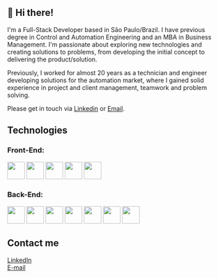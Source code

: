 ## 👋 Hi there!

I'm a Full-Stack Developer based in São Paulo/Brazil. I have previous degree in Control and Automation Engineering and an MBA in Business Management. I'm passionate about exploring new technologies and creating solutions to problems, from developing the initial concept to delivering the product/solution.

Previously, I worked for almost 20 years as a technician and engineer developing solutions for the automation market, where I gained solid experience in project and client management, teamwork and problem solving.

Please get in touch via [Linkedin](https://www.linkedin.com/in/alan-cristiano/) or [Email](mailto:alan.cristiano.dev@gmail.com).

## Technologies

### Front-End:

<div>
<img src="https://cdn.jsdelivr.net/gh/devicons/devicon@latest/icons/html5/html5-plain-wordmark.svg" width="40"/>
<img src="https://cdn.jsdelivr.net/gh/devicons/devicon@latest/icons/css3/css3-plain-wordmark.svg" width="40"/>
<img src="https://cdn.jsdelivr.net/gh/devicons/devicon@latest/icons/react/react-original-wordmark.svg" width="40"/>
<img src="https://cdn.jsdelivr.net/gh/devicons/devicon@latest/icons/typescript/typescript-original.svg" width="40"/>
<img src="https://cdn.jsdelivr.net/gh/devicons/devicon@latest/icons/javascript/javascript-original.svg" width="40"/>
</div>

### Back-End:

<div>
<img src="https://cdn.jsdelivr.net/gh/devicons/devicon@latest/icons/nodejs/nodejs-original-wordmark.svg" width="40"/>
<img src="https://cdn.jsdelivr.net/gh/devicons/devicon@latest/icons/express/express-original-wordmark.svg" width="40" />
<img src="https://cdn.jsdelivr.net/gh/devicons/devicon@latest/icons/postgresql/postgresql-original-wordmark.svg" width="40"/>
<img src="https://cdn.jsdelivr.net/gh/devicons/devicon@latest/icons/typescript/typescript-original.svg" width="40"/>
<img src="https://cdn.jsdelivr.net/gh/devicons/devicon@latest/icons/javascript/javascript-original.svg" width="40"/>
<img src="https://cdn.jsdelivr.net/gh/devicons/devicon@latest/icons/python/python-original.svg" width="40"/>
<img src="https://cdn.jsdelivr.net/gh/devicons/devicon@latest/icons/django/django-plain-wordmark.svg" width="40"/>
</div>

## Contact me

[LinkedIn](https://www.linkedin.com/in/alan-cristiano/)
<br>
[E-mail](mailto:alan.cristiano.dev@gmail.com)
